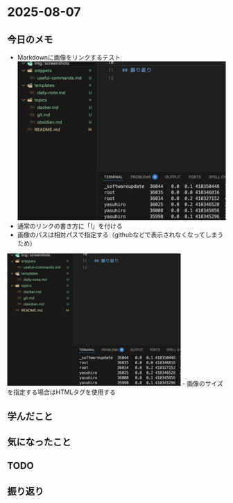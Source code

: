 # 2025-08-07

## 今日のメモ
- Markdownに画像をリンクするテスト
![TestScreenshot](../img/screenshots/image.png)
- 通常のリンクの書き方に「!」を付ける
- 画像のパスは相対パスで指定する（githubなどで表示されなくなってしまうため）

<img src="../img/screenshots/image.png" width="400">
- 画像のサイズを指定する場合はHTMLタグを使用する

## 学んだこと

## 気になったこと

## TODO

## 振り返り
